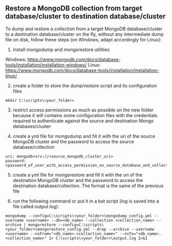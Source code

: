 ## Restore a MongoDB collection from target database/cluster to destination database/cluster

To dump and restore a collection from a target MongoDB database/cluster to a destination database/cluster on the fly, without any intermediate dump file on disk, follow these steps (on Windows, adapt accordingly for Linux):

1. install mongodump and mongorestore utilities

Windows: https://www.mongodb.com/docs/database-tools/installation/installation-windows/
Linux: https://www.mongodb.com/docs/database-tools/installation/installation-linux/

2. create a folder to store the dump/restore script and its configuration files

```
mkdir C:\scripts\<your_folder>
```

3. restrict access permissions as much as possible on the new folder because it will contains some configuration files with the credentials required to authenticate against the source and destination Mongo databases/cluster

4. create a yml file for mongodump and fill it with the uri of the source MongoDB cluster and the password to access the source database/collection

```
uri: mongodb+srv://<source_mongodb_cluster_uri>
password: <password_of_user_with_access_permission_on_source_database_and_collection>
```

5. create a yml file for mongorestore and fill it with the uri of the destination MongoDB cluster and the password to access the destination database/collection. The format is the same of the previous file

6. run the following command or put it in a bat script (log is saved into a file called output.log):

```
mongodump --config=C:\scripts\<your_folder>\mongodump_config.yml --username <username> --db=<db_name> --collection <collection_name> --archive | mongorestore --config=C:\scripts\<your_folder>\mongorestore_config.yml --drop --archive --username <username> --nsFrom="<db_name>.<collection_name>" --nsTo="<db_name>.<collection_name>" 1> C:\scripts\<your_folder>\output.log 2>&1
```